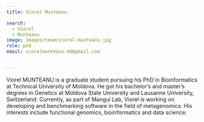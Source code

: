 ```yaml
---
title: Viorel Munteanu

search:
  - Viorel
  - Munteanu
image: images/team/viorel-munteanu.jpg
role: phd
email: viorelmunteanu.md@gmail.com


---
```


Viorel MUNTEANU is a graduate student pursuing his PhD in Bioinformatics at Technical University of Moldova. He got his bachelor’s and master’s degrees in Genetics at Moldova State University and Lausanne University, Switzerland. Currently, as part of Mangul Lab, Viorel is working on developing and benchmarking software in the field of metagenomics. His interests include functional genomics, bioinformatics and data science.
